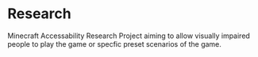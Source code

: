 # Research
 
Minecraft Accessability Research Project aiming to allow visually impaired people to play the game or specfic preset scenarios of the game.
